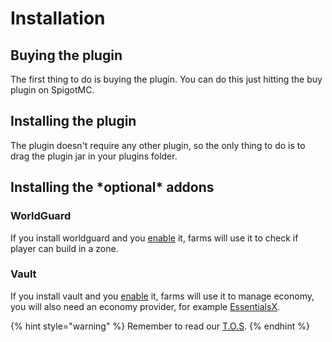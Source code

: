 # Installation

## Buying the plugin

The first thing to do is buying the plugin. You can do this just hitting the buy plugin on SpigotMC.

## Installing the plugin

The plugin doesn't require any other plugin, so the only thing to do is to drag the plugin jar in your plugins folder.

## Installing the \*optional\* addons

### WorldGuard

If you install worldguard and you [enable](addons.md) it, farms will use it to check if player can build in a zone.

### Vault

If you install vault and you [enable](addons.md) it, farms will use it to manage economy, you will also need an economy provider, for example [EssentialsX](https://essentialsx.net/downloads.html).



{% hint style="warning" %}
Remember to read our [T.O.S](tos.md).
{% endhint %}

